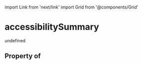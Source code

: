 import Link from 'next/link'
import Grid from '@components/Grid'

# accessibilitySummary

undefined

## Property of



